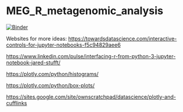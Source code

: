 # MEG_R_metagenomic_analysis

[![Binder](https://mybinder.org/badge_logo.svg)](https://mybinder.org/v2/gh/TheNoyesLab/NoyesLab_R_analysis_Jupyter_notebook.git/master)


Websites for more ideas:
https://towardsdatascience.com/interactive-controls-for-jupyter-notebooks-f5c94829aee6

https://www.linkedin.com/pulse/interfacing-r-from-python-3-jupyter-notebook-jared-stufft/

https://plotly.com/python/histograms/

https://plotly.com/python/box-plots/

https://sites.google.com/site/ownscratchpad/datascience/plotly-and-cufflinks
